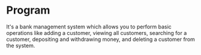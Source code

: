 # Program
It's a bank management system which allows you to perform basic operations like adding a customer, viewing all customers, searching for a customer, depositing and withdrawing money, and deleting a customer from the system.
